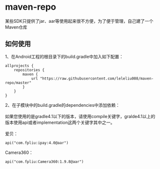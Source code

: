 # maven-repo
某些SDK只提供了jar、aar等使用起来很不方便，为了便于管理，自己建了一个Maven仓库

## 如何使用
1、在Android工程的根目录下的build.gradle中加入如下配置：
```
allprojects {
    repositories {
        maven {
            url "https://raw.githubusercontent.com/leleliu008/maven-repo/master"
        }
    }
}
```
2、在子模块中的build.gradle的dependencies中添加依赖：
<br><br>
如果您使用的是gradle4.1以下的版本，请使用compile关键字，gralde4.1以上的版本使用api或者implementation这两个关键字其中之一。
<br>
<br>
爱贝：
```
api("com.fpliu:ipay:4.0@aar")
```
Camera360：
```
api("com.fpliu:Camera360:1.9.8@aar")
```
